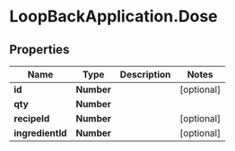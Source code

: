 # LoopBackApplication.Dose

## Properties

Name | Type | Description | Notes
------------ | ------------- | ------------- | -------------
**id** | **Number** |  | [optional] 
**qty** | **Number** |  | 
**recipeId** | **Number** |  | [optional] 
**ingredientId** | **Number** |  | [optional] 


